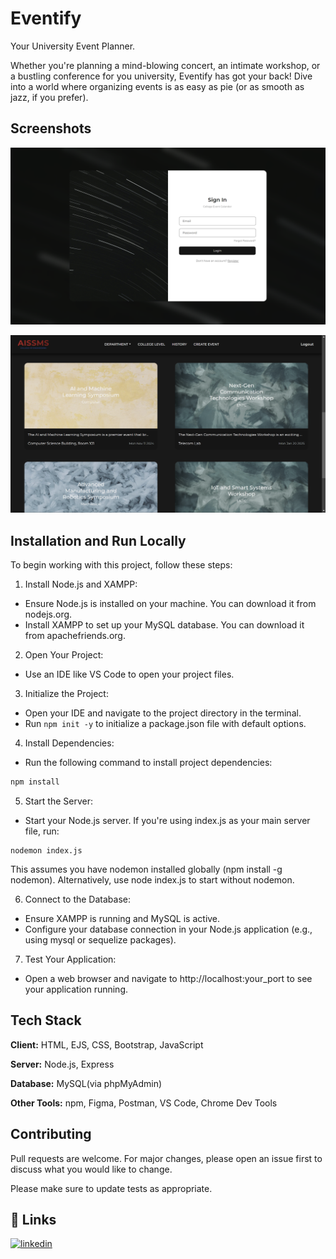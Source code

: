 
# Eventify

Your University Event Planner.

Whether you're planning a mind-blowing concert, an intimate workshop, or a bustling conference for you university, Eventify has got your back! Dive into a world where organizing events is as easy as pie (or as smooth as jazz, if you prefer).


## Screenshots

![Login Page Screenshot](/screenshots/loginpage.png?raw=true "Login Page Screenshot Here")

![Home Page Screenshot](./screenshots/homepage.png?raw=true "Home Page Screenshot Here")

## Installation and Run Locally

To begin working with this project, follow these steps:

1. Install Node.js and XAMPP:

- Ensure Node.js is installed on your machine. You can download it from nodejs.org.
- Install XAMPP to set up your MySQL database. You can download it from apachefriends.org.
2. Open Your Project:

- Use an IDE like VS Code to open your project files.
3. Initialize the Project:

- Open your IDE and navigate to the project directory in the terminal.
- Run
  ``
  npm init -y
  ``
  to initialize a package.json file with default options.
4. Install Dependencies:

- Run the following command to install project dependencies:
```bash
npm install
```
5. Start the Server:

- Start your Node.js server. If you're using index.js as your main server file, run:
```
nodemon index.js
```
This assumes you have nodemon installed globally (npm install -g nodemon). Alternatively, use node index.js to start without nodemon.

6. Connect to the Database:

- Ensure XAMPP is running and MySQL is active.
- Configure your database connection in your Node.js application (e.g., using mysql or sequelize packages).
7. Test Your Application:

- Open a web browser and navigate to http://localhost:your_port to see your application running.

## Tech Stack

**Client:**  HTML, EJS, CSS, Bootstrap, JavaScript

**Server:**  Node.js, Express

**Database:**  MySQL(via phpMyAdmin)

**Other Tools:**  npm, Figma, Postman, VS Code, Chrome Dev Tools
## Contributing

Pull requests are welcome. For major changes, please open an issue first
to discuss what you would like to change.

Please make sure to update tests as appropriate.

## 🔗 Links
[![linkedin](https://img.shields.io/badge/linkedin-0A66C2?style=for-the-badge&logo=linkedin&logoColor=white)](www.linkedin.com/in/aarya117)



